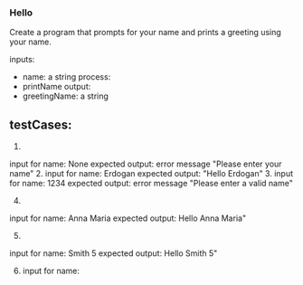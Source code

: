 ### Hello
Create a program that prompts for your name and prints a greeting using your name.

inputs:
- name: a string
process:
- printName
output:
- greetingName: a string

testCases:
----------
1. 
input for name: None
expected output: error message "Please enter your name"
2. 
input for name: Erdogan
expected output: "Hello Erdogan"
3. 
input for name: 1234
expected output: error message "Please enter a valid name"

4. 
input for name: Anna Maria
expected output: Hello Anna Maria"

5. 
input for name: Smith 5
expected output: Hello Smith 5"

6. input for name: <script> 
expected output: error message "Please enter a valid name"

7. input for name: },{, [], :, ;, & - They should be checked separately for all
expected output: error message "Please enter a valid name"

8. input for name: ADD, DELETE, SELECT, UPDATE, WHERE - They should be checked separately for all
expected output: error message "Please enter a valid name

Process:
========
1. Ask users for name
2. Check the name if it is empty, any number or a malicious attack like SQL injection or Javascript
2.a. If everythings is ok: Go step 3
2.b  If everything is not ok: Go step 1 again with error message
3. Combine the name with 'Hello '
4. Print the greeting name

Refine process:
===============
Prompt "Please enter your name"
Set given name as in the name variable
Check name:
    If it does not works
        error = true
    Else 
        continue
    END IF
    If error
        Display "Please enter a valid name"
        Go back to prompt
Set greetingName = "Hello " + name
Print greetingName

